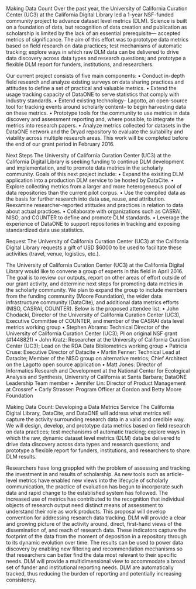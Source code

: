 
Making Data Count
Over the past year, the University of California Curation Center (UC3) at the California Digital Library led a 1-year NSF-funded community project to advance dataset level metrics (DLM).
Science is built on a foundation of data, but recognition of data creation and publication as scholarship is limited by the lack of an essential prerequisite— accepted metrics of significance.
The aim of this effort was to prototype data metrics based on field research on data practices; test mechanisms of automatic tracking; explore ways in which raw DLM data can be delivered to drive data discovery across data types and research questions; and prototype a flexible DLM report for funders, institutions, and researchers.

Our current project consists of five main components:
•	Conduct in-depth field research and analyze existing surveys on data sharing practices and attitudes to define a set of practical and valuable metrics.
•	Extend the usage tracking capacity of DataONE to serve statistics that comply with industry standards.
• Extend existing technology– Lagotto, an open-source tool for tracking events around scholarly content– to begin harvesting data on these metrics.
•	Prototype tools for the community to use metrics in data discovery and assessment reporting and, where possible, to integrate the metrics into research papers.
•	Analyze metrics collected for datasets in the DataONE network and the Dryad repository to evaluate the suitability and viability across multiple research areas.
This work will be completed before the end of our grant period in February 2016.

Next Steps
The University of California Curation Center (UC3) at the California Digital Library is seeking funding to continue DLM development and implementation, and to promote data metrics in the scholarly community.
Goals of this next project include:
• Expand the exisiting DLM application into a production DLM service to be hosted by DataCite.
• Explore collecting metrics from a larger and more heterogeneous pool of data repositories than the current pilot corpus.
• Use the compiled data as the basis for further research into data use, reuse, and attribution.
  Reexamine researcher-reported atittudes and practices in relation to data about actual practices.
• Collaborate with organizations such as CASRAI, NISO, and COUNTER to define and promote DLM standards.
• Leverage the experience of DataONE to support repositories in tracking and exposing standardized data use statistics.

Request
The University of California Curation Center (UC3) at the California Digital Library requests a gift of USD $6000 to be used to facilitate these activities (travel, venue, logistics, etc.).





The University of California Curation Center (UC3) at the California Digital Library would like to convene a group of experts in this field in April 2016.  The goal is to review our outputs, report on other areas of effort outside of our grant activity, and determine next steps for promoting data metrics in the scholarly community.
We plan to expand the group to include members from the funding community (Moore Foundation), the wider data infrastructure community (DataCite), and additional data metrics efforts (NISO, CASRAI, COUNTER).  Below is the proposed attendee list:
•	John Chodacki, Director of the University of California Curation Center (UC3), Executive Committee of COUNTER, and member of the CASRAI data level metrics working group
•	Stephen Abrams: Technical Director of the University of California Curation Center (UC3); PI on original NSF grant (#1448821)
•	John Kratz: Researcher at the University of California Curation Center (UC3); Lead on the RDA Data Bibliometrics working group
•	Patricia Cruse: Executive Director of Datacite
•	Martin Fenner: Technical Lead at Datacite; Member of the NISO group on alternative metrics; Chief Architect on the Lagotto open source application
•	Matt Jones: Director of Informatics Research and Development at the National Center for Ecological Analysis and Synthesis, University of California at Santa Barbara; DataONE Leadership Team member
•	Jennifer Lin: Director of Product Management at Crossref
•	Carly Strasser: Program Officer at Gordon and Betty Moore Foundation




Making Data Count: Developing a Data Metrics Service
The California Digital Library, DataCite, and DataONE will address what metrics will capture the activity surrounding research data in a valid and credible way.
We will design, develop, and prototype data metrics based on field research on data practices; test mechanisms of automatic tracking; explore ways in which the raw, dynamic dataset level metrics (DLM) data be delivered to drive data discovery across data types and research questions; and prototype a flexible report for funders, institutions, and researchers to share DLM results.

Researchers have long grappled with the problem of assessing and tracking the investment in and results of scholarship.
As new tools such as article-level metrics have enabled new views into the lifecycle of scholarly communication, the practice of evaluation has begun to incorporate such data and rapid change to the established system has followed.
The increased use of metrics has contributed to the recognition that individual objects of research output need distinct means of assessment to understand their role as work products.
This proposal will develop convention for addressing research data tracking. DLM will provide a clear and growing picture of the activity around, direct, first-hand views of the dissemination
of, and reach of research data.
These indicators capture the footprint of the data from the moment of deposition in a repository through to its dynamic evolution over time.
The results can be used to power data discovery by enabling new filtering and recommendation mechanisms so that researchers can better find the data most relevant to their specific needs.
DLM will provide a multidimensional view to accommodate a broad set of funder and institutional reporting needs.
DLM are automatically tracked, thus reducing the burden of reporting and potentially increasing consistency.
